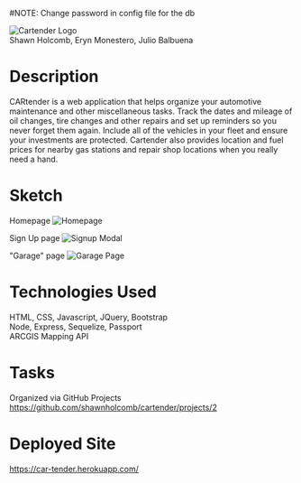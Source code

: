 #NOTE: Change password in config file for the db

![Cartender Logo](http://i64.tinypic.com/9pypgm.jpg)<br/>
Shawn Holcomb, Eryn Monestero, Julio Balbuena

# Description
CARtender is a web application that helps organize your automotive maintenance and other miscellaneous tasks.  Track the dates and mileage of oil changes, tire changes and other repairs and set up reminders so you never forget them again.  Include all of the vehicles in your fleet and ensure your investments are protected.  Cartender also provides location and fuel prices for nearby gas stations and repair shop locations when you really need a hand.

# Sketch
Homepage
![Homepage](http://i67.tinypic.com/29nvxpt.jpg)

Sign Up page
![Signup Modal](http://i63.tinypic.com/wi2hk9.jpg)

"Garage" page
![Garage Page](http://i64.tinypic.com/2afz9j8.jpg)

# Technologies Used
HTML, CSS, Javascript, JQuery, Bootstrap<br>
Node, Express, Sequelize, Passport<br>
ARCGIS Mapping API

# Tasks
Organized via GitHub Projects https://github.com/shawnholcomb/cartender/projects/2

# Deployed Site
https://car-tender.herokuapp.com/
